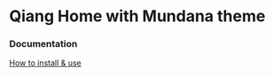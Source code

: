 # Qiang Home with Mundana theme

### Documentation

[How to install & use](https://bootstrapstarter.com/bootstrap-templates/mundana-theme-jekyll/)
